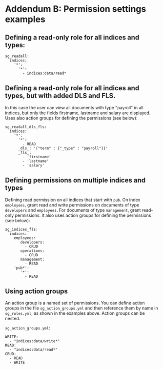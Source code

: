 <!---
Copryight 2016 floragunn GmbH
-->


# Addendum B: Permission settings examples

## Defining a read-only role for all indices and types:

```
sg_readall:
  indices:
    '*':
      '*':
        - indices:data/read*
```

## Defining a read-only role for all indices and types, but with added DLS and FLS. 

In this case the user can view all documents with type "payroll" in all indices, but only the fields firstname, lastname and salary are displayed. Uses also action groups for defining the permissions (see below):


```
sg_readall_dls_fls:
  indices:
    '*':
      '*':
        - READ
      _dls_: '{"term" : {"_type" : "payroll"}}'
      _fls_:
        - 'firstname'
        - 'lastname'
        - 'salary'
```

## Defining permissions on multiple indices and types

Defining read permission on all indices that start with `pub`. On index `employees`, grant read and write permissions on documents of type `developers` and `employees`. For documents of type `management`, grant read-only permissions. It also uses action groups for defining the permissions (see below):

```
sg_indices_fls:
  indices:
    employees:
       developers:
         - CRUD
       operations:
         - CRUD
       management:
         - READ
    'pub*':
       '*':
         - READ
```

## Using action groups

An action group is a named set of permissions. You can define action groups in the file `sg_action_groups.yml` and then reference them by name in `sg_roles.yml`, as shown in the examples above. Action groups can be nested.

`sg_action_groups.yml`:

```
WRITE:
  - "indices:data/write*"
READ:
  - "indices:data/read*"
CRUD:
  - READ
  - WRITE
```
